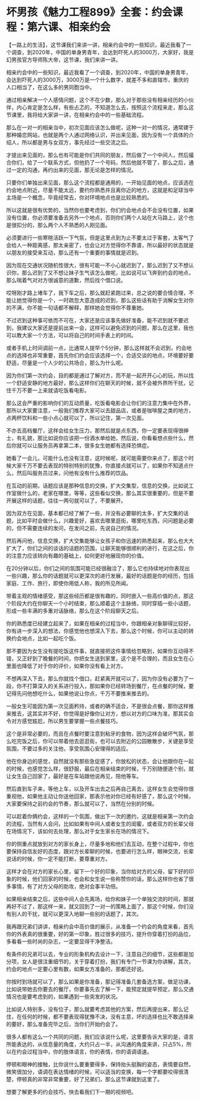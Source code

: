 # 坏男孩《魅力工程899》全套：约会课程：第六课、相亲约会

【一路上的生活】，这节课我们来讲一讲，相亲约会中的一些知识，最近我看了一个调查，到2020年，中国的单身男青年，会达到吓死人的3000万，大家好，我是幻男孩官方导师陈大帝，这节课，我们来讲一讲。

相亲约会中的一些知识，最近我看了一个调查，到2020年，中国的单身男青年，会达到吓死人的3000万，3000万是一个什么数字，就差不多和直辖市，重庆的人口相当了，在这么多的男同胞当中。

通过相亲解决一个人感情问题，这个不在少数，那么对于那些没有相亲经历的小伙伴，内心肯定是怎么样，有些忐忑的，不知道怎么去，按照这个流程来走，那么这节课里，我将给大家讲一讲，在相亲约会中的一些基础流程。

那么在一对一的相亲当中，初次见面应该怎么做呢，这种一对一的情况，通常建于那种婚恋网站，也就是两个人通过网络认识，并出来见面，因为没有一个具体的介绍人，所以都是男与女双方，事先经过一些交流之后。

才提出来见面的，那么也有可能是你们共同的朋友，然后做了一个中间人，然后撮合你们，给了一个联系方式，但他扔了一个号码，然后他就不管了，那么之后，通过一定的沟通，再约出来的见面，那无论是怎样的情况。

只要你们单独出来见面，那么这个流程都是通用的，一开始见面的地点，应该选在约会地点附近，尽量不能太远，要约你熟悉并且离你近的地方，这就是和足球当中主场是一个概念，毕竟经常去，你对环境地点也是比较熟悉的。

所以这就是很有优势的，当然你也要考虑到，你们约会地点会不会没有位置，如果没有位置，你必须要准备去另外一个地点，否则你们两个人站在大马路上，这个也是很扣分的，那么两个人不熟悉的人刚见面。

必须要进行一些寒暄活跃一下气氛，但是这里点到为止不要太过于客套，太客气了会给人一种距离感，那太亲密了，也会让对方觉得你不靠谱，所以最好的状态就是以朋友的接受来互动，那么还有一个重要的事情就是迟到。

因为现在交通状况随机性很大，很有可能一不小心就迟到了，那么迟到了又不想认识你，那么迟到了又不想让妹子生气该怎么做呢，比如说可以飞奔到约会的地点，那么喘着气对对方很诚意的道歉，然后找个借口说。

哎呀刚才路上堵车了，我下车之后，那么就赶紧跑过来，总之说的要合情合理，不能让她觉得你是一个，一时疏忽大意造成的迟到，那么这些话有助于消解女生对你的不满，你不能一句话都不解释，那样她会觉得你不尊重她。

不过迟到这种事可依而不可在，大家还是应该事先做好准备，能不迟到就不要迟到，我建议大家还是提前出来一会，这样可以避免迟到的问题，那么在这里，我也可以教大家一个方法，可以将自己的时间手表上的时间。

或者手机上时间调前一点，比通常人提早个5分钟，那么这样就不会迟到，约会地点的选择也非常重要，首先你们约会应该选择一个，合适交谈的地点，环境要好要舒适，尽量是一个人少的公共场合，那么为什么呢。

因为你们第一次约会，目的都是通过了解对方，而不是一起开开心心的玩，所以找一个舒适安静的地方最好，那么这样你们在聊天的时候，就不会被外界所干扰，记住千万不要一上来就请吃饭看电影。

那么这会严重的影响你们的互动质量，吃饭看电影会让你们的注意力集中在外界，那所以大家要注意，一般我们推荐大家可以去甜品店，或者是咖啡屋之类的地方，点两杯饮料和一些小点心就可以了，所以记住，第一次见面。

不亦去高档餐厅，这样会给女生压力，那然后就是点东西，你一定要表现得很绅士，有礼貌，那比如说你应该把一份酒水单给她，然后说，你看看想点些什么，然后你就可以让服务员再拿第二本，很多女生她都有选择恐惧症。

她看了一会儿，可能什么也没有注意，这时候呢，就可能需要你来点了，那这个时候大家千万不要去表现的特别特别的犹豫，你直接点就可以了，如果你不知道点什么，然后叫服务员过来，问他有没有什么推荐的饮品。

在互动的前期，话题应该是那种信息的交换，扩大交集型，信息的交换，比如说工作室做什么的，老家在哪里，等等，这些看似交换，那么其实很重要的，但是不要开展这样的话题，往往一两句就可以了，不要展开。

因为双方在见面，基本都已经了解了一些，并没有必要聊的太多，扩大交集的话题，比如平时会做什么，兴趣爱好，喜欢去哪里逛街，哪里吃东西，问问题是必要的，但不需要连续的发问，在发问之前，先说自己的情况。

然后再问他，信息交换，扩大交集能够让女孩子和你迅速的熟悉起来，那么也大大扩大了，你们之间的谈话的话题的范围，让聊天能够很顺利的进行，在这之后，你的注意力应该转向有趣的基础上，如何更好地展现你的价值。

在20分钟以后，你们之间的氛围可能已经很融洽了，那么它也持续地对你表现出一些兴趣，那么你的话题就可以更深次的进行发展，最好的话题是你的经历，包括家庭、工作、旅行，即使你用低人称，我的所见所闻。

带着主观的情绪感受，那这些经历都是很有趣的，同时嵌入一些高价值的点，那这个阶段大约在你聊天一个小时结束，那么顺着这个主脉络，同时穿插一些小话题，形成一些丰满的多重对话脉络，那么在这个阶段聊天之后。

你的熟悉度已经建立起来了，如果在相亲的过程当中，你跟相亲对象聊得比较好，你有进一步深入的想法，你感觉他也想深入下去，那么这个时候，你可以主动的转换约会地点，比如一起吃个饭。

那不要因为女生没有提吃饭这件事，就直接把这件事情给忽略到，如果你互动得不错，又正好到了晚餐的时间，你把女生送到家里，这个是不合理的，而且女生在心里面也降低了对于你的评价，如果你没有看上对方。

不想再深入下去，那么你就找个借口，赶紧离开就可以了，因为你没有必要为了一段，你不打算深入的关系进行投入，那如果你已经转场到餐厅，在点餐的时候，要记得先问他想吃什么，如果他说让你点，千万不要推来推去的。

一般女生可能因为第一次见面矜持，或者的确不适合，不是很会点餐，那你这样推来推去，这其实并不好，你觉得是好像你让对方，想以对方的口味为准，那其实会令对方感觉尴尬，所以男生要掌握一些点餐技巧。

这个是非常必要的，而且在点餐时要注意到粘牙的食物，因为这样会破坏气氛，那么吃完饭之后，你可以带着他去逛逛街，也可以去附近的公园散散步，关键是享受氛围，不要过多的关注他，享受氛围心安理得的适应。

他在你身边的感觉，自然就没有那些急促感了，你放松的状态，会让他跟你在一起的时候，也感觉怎么样，很舒服，最后在相亲结束的时候，千万别随便道个别，就让女生自己回家了，最好是在车站跟他说再见，陪他等车。

然后直到车子来，等他上车，以及开车出去之后再自己离去，这样女生会觉得你很重视他，如果他主动让你送他回家，那表示他对你已经有好感了，那么这个时候，大家要保持之前约会的节奏，那么就可以了，当然在分别的时候。

可以趁着你俩约会，这样的一个氛围，做出下一次的邀约，这就是相亲第一次约会的流程，当然有人会问，比如如果有中间人或者女生的闺蜜，或者双方的长辈父母在场情况下，该如何去处理，那么对于女生家长在场的情况下。

你的侧重点就放到对方的家长身上，尽量多地和他们去互动，在整个过程中，你也要保持自信友好的态度，跟对方长辈聊的时候，也要进行怎么样，眼神交流，长辈说话的时候，你一定不能打断，要尊重对方。

这样才会在对方的家长心里，留下一个好的印象，当你给对方的父母，留下好的印象的时候，他们回家的时候，也会和女生说一些称赞你的话，那么这样你也省了很多事情，有了对方父母的助攻，绝对会事半功倍。

如果相亲结束之后，这些中间人会先离场，给你和妹子一个单独交流的时间，那就再好不过了，那这样一来，就又回到了一对一的策略上面了，那这个时候，你们没有别人的干扰，就可以更深入地聊一些别的话题了，其次。

我再跟兄弟们讲讲，相亲约会中高价值的展示，从准备一个约会的角度来看，首先你的外表真的很重要，好的第一印象，胜过很多的技巧，提升你穿着打扮的品位，多看看一些时尚的杂志，一定要显得干净整洁。

有条件的兄弟可以去，专业的形象机构去设计一下，注意自己的细节，这些都是加分项，女人是很注重细节的，关于穿着打扮，我们有专门一节课为你讲解，其次，约会的地点一定要心里有数，如果女方准备的，那都还好说。

你按时到场就可以了，那么如果是你准备，那记得准备几套备选方案，做足功课，比如说带她去你要去的餐厅，你要事先去了解一下，能预定就提早预定，那么交通情况也是要考虑到的，如果遇到一些突发的状况。

比如说人特别多，没有位子，那么就要考虑其他的方案，然后再提出来，那么记住，在任何的时候，都不要表现得犹豫不决，没有主意，坏的选择也比不敢选择来的要好，那么准备完毕之后，当你们开始约会了。

很多人都有这么一个共同的问题，我们应该说什么呢，这里要告诉大家的是，语言所能表达的，从信息量的角度，大约只占一半，从沟通的角度来讲，只占5%，所以在约会过程当中，你的肢体语言，你的表情，你的语调语速。

停顿和眼神的接触，比你说什么要重要得多，保持抬头挺胸的姿态，表情要自然，微笑很加分，语调在表达情绪的时候，可以适当的变换，每一个字都要咬得很清楚，停顿真的非常非常重要，好了兄弟们，那么这节课就到这里了。

想要了解更多的约会技巧，快去看我们下一期的视频吧。